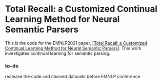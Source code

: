 # Total Recall: a Customized Continual Learning Method for Neural Semantic Parsers
This is the code for the EMNLP2021 paper, [[Total Recall: a Customized Continual Learning Method for Neural Semantic Parsers]](https://arxiv.org/abs/2109.05186). This work investigates continual learning for semantic parsing. 

### to-do 

realease the code and cleaned datasets before EMNLP conference
